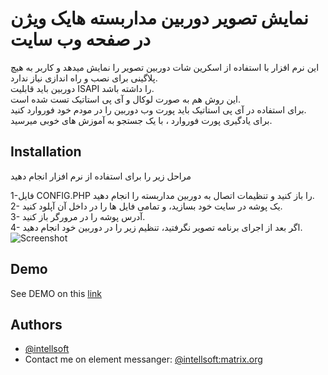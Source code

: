 
# نمایش تصویر دوربین مداربسته هایک ویژن در صفحه وب سایت

این نرم افزار با استفاده از اسکرین شات دوربین تصویر را نمایش میدهد و کاربر به هیچ پلاگینی برای نصب و راه اندازی نیاز ندارد.  
دوربین باید قابلیت ISAPI را داشته باشد.  
این روش هم به صورت لوکال و آی پی استاتیک تست شده است.  
برای استفاده در آی پی استاتیک باید پورت وب دوربین را در مودم خود فوروارد کنید.  
برای یادگیری پورت فوروارد ، با یک جستجو به آموزش های خوبی میرسید.


## Installation

مراحل زیر را برای استفاده از نرم افزار انجام دهید


1-فایل CONFIG.PHP را باز کنید و تنظیمات اتصال به دوربین مداربسته را انجام دهید.  
2- یک پوشه در سایت خود بسازید، و تمامی فایل ها را در داخل آن آپلود کنید.  
3- آدرس پوشه را در مرورگر باز کنید.  
4- اگر بعد از اجرای برنامه تصویر نگرفتید، تنظیم زیر را در دوربین خود انجام دهید.  
![Screenshot](https://drive.google.com/uc?export=download&id=1whNe9FvhNPbbOwfhPY76Li6dUY6bWDyq)


    
## Demo

See DEMO on this [link](https://drive.google.com/uc?export=download&id=1XTqAy_4PeqMAFzSscZXOzDXSnsHJfHlu)

## Authors

- [@intellsoft](https://intellsoft.ir/)
- Contact me on element messanger: [@intellsoft:matrix.org](https://matrix.to/#/@intellsoft:matrix.org)
